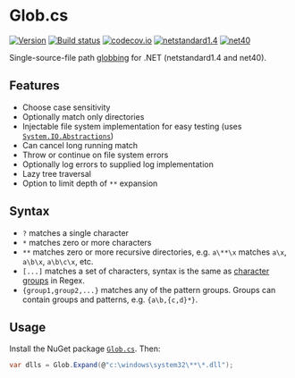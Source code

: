 Glob.cs
=======

[![Version](https://img.shields.io/nuget/v/Glob.cs.svg)](https://www.nuget.org/packages/Glob.cs)
[![Build status](https://ci.appveyor.com/api/projects/status/knmq8uf073fchkty/branch/master?svg=true)](https://ci.appveyor.com/project/mganss/glob-cs/branch/master)
[![codecov.io](https://codecov.io/github/mganss/Glob.cs/coverage.svg?branch=master)](https://codecov.io/github/mganss/Glob.cs?branch=master)
[![netstandard1.4](https://img.shields.io/badge/netstandard-1.4-brightgreen.svg)](https://img.shields.io/badge/netstandard-1.4-brightgreen.svg)
[![net40](https://img.shields.io/badge/net-40-brightgreen.svg)](https://img.shields.io/badge/net-40-brightgreen.svg)


Single-source-file path <a href="http://en.wikipedia.org/wiki/Glob_(programming)">globbing</a> for .NET (netstandard1.4 and net40).

Features
--------

* Choose case sensitivity
* Optionally match only directories
* Injectable file system implementation for easy testing (uses [`System.IO.Abstractions`](https://www.nuget.org/packages/System.IO.Abstractions/))
* Can cancel long running match
* Throw or continue on file system errors
* Optionally log errors to supplied log implementation
* Lazy tree traversal
* Option to limit depth of `**` expansion

Syntax
------

* `?` matches a single character
* `*` matches zero or more characters
* `**` matches zero or more recursive directories, e.g. `a\**\x` matches `a\x`, `a\b\x`, `a\b\c\x`, etc.
* `[...]` matches a set of characters, syntax is the same as [character groups](http://msdn.microsoft.com/en-us/library/20bw873z.aspx#PositiveGroup) in Regex.
* `{group1,group2,...}` matches any of the pattern groups. Groups can contain groups and patterns, e.g. `{a\b,{c,d}*}`.

Usage
---

Install the NuGet package [`Glob.cs`](https://www.nuget.org/packages/Glob.cs). Then:

```C#
var dlls = Glob.Expand(@"c:\windows\system32\**\*.dll");
```
